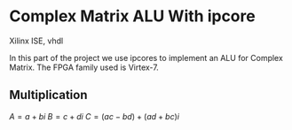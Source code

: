 # Complex Matrix ALU With ipcore
Xilinx ISE, vhdl

In this part of the project we use ipcores to implement an ALU for Complex Matrix. The FPGA family used is Virtex-7. 

## Multiplication

$A= a + bi$
$B = c + di$
$C = (ac-bd) + (ad+bc)i$
